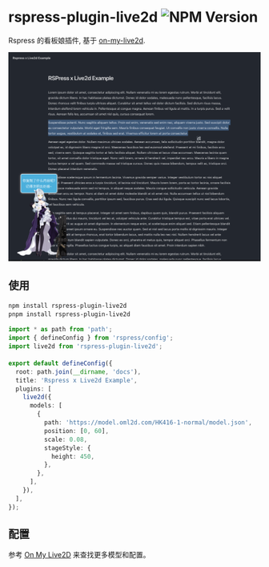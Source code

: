 # rspress-plugin-live2d ![NPM Version](https://img.shields.io/npm/v/rspress-plugin-live2d)

Rspress 的看板娘插件, 基于 [on-my-live2d](https://oml2d.com/).

![example](image.png)

## 使用

```bash
npm install rspress-plugin-live2d
pnpm install rspress-plugin-live2d
```

```ts
import * as path from 'path';
import { defineConfig } from 'rspress/config';
import live2d from 'rspress-plugin-live2d';

export default defineConfig({
  root: path.join(__dirname, 'docs'),
  title: 'Rspress x Live2d Example',
  plugins: [
    live2d({
      models: [
        {
          path: 'https://model.oml2d.com/HK416-1-normal/model.json',
          position: [0, 60],
          scale: 0.08,
          stageStyle: {
            height: 450,
          },
        },
      ],
    }),
  ],
});
```

## 配置

参考 [On My Live2D](https://oml2d.com/guide/models.html) 来查找更多模型和配置。
